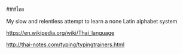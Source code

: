 ###ไทย

My slow and relentless attempt to learn a none Latin alphabet system

https://en.wikipedia.org/wiki/Thai_language

http://thai-notes.com/typing/typingtrainers.html
